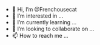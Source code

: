 - 👋 Hi, I’m @Frenchousecat
- 👀 I’m interested in ...
- 🌱 I’m currently learning ...
- 💞️ I’m looking to collaborate on ...
- 📫 How to reach me ...

<!---
Frenchousecat/Frenchousecat is a ✨ special ✨ repository because its `README.md` (this file) appears on your GitHub profile.
You can click the Preview link to take a look at your changes.
--->
